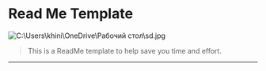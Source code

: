 # Read Me Template

![C:\Users\khini\OneDrive\Рабочий стол\sd.jpg](project-image-url)

> This is a ReadMe template to help save you time and effort.

---

